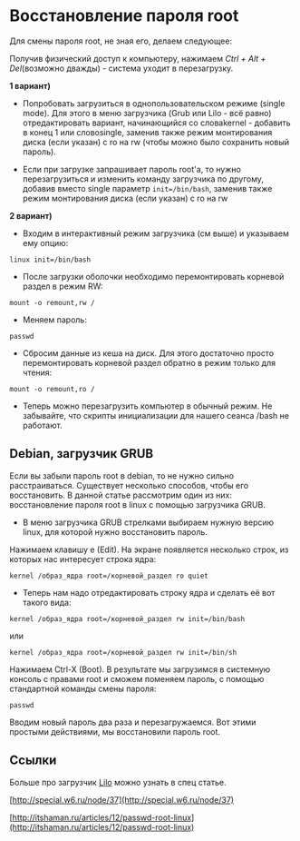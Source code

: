 # Восстановление пароля root

Для смены пароля root, не зная его, делаем следующее:

Получив физический доступ к компьютеру, нажимаем _Ctrl + Alt + Del_(возможно дважды) - система уходит в перезагрузку.

  
**1 вариант)**

*   Попробовать загрузиться в однопользовательском режиме (single mode). Для этого в меню загрузчика (Grub или Lilo - всё равно) отредактировать вариант, начинающийся со словаkernel \- добавить в конец 1 или словоsingle, заменив также режим монтирования диска (если указан) с ro на rw (чтобы можно было сохранить новый пароль).

*   Если при загрузке запрашивает пароль root'a, то нужно перезагрузиться и изменить команду загрузчика по другому, добавив вместо single параметр `init=/bin/bash`, заменив также режим монтирования диска (если указан) с ro на rw

  
**2 вариант)**

*   Входим в интерактивный режим загрузчика (см выше) и указываем ему опцию:

```
linux init=/bin/bash
```

*   После загрузки оболочки необходимо перемонтировать корневой раздел в режим RW:

```
mount -o remount,rw /
```

*   Меняем пароль:

```
passwd
```

*   Сбросим данные из кеша на диск. Для этого достаточно просто перемонтировать корневой раздел обратно в режим только для чтения:

```
mount -o remount,ro /
```

*   Теперь можно перезагрузить компьютер в обычный режим. Не забывайте, что скрипты инициализации для нашего сеанса /bash не работают.

  

## Debian, загрузчик GRUB
  
Если вы забыли пароль root в debian, то не нужно сильно расстраиваться. Существует несколько способов, чтобы его восстановить. В данной статье рассмотрим один из них: восстановление пароля root в linux с помощью загрузчика GRUB.

*   В меню загрузчика GRUB стрелками выбираем нужную версию linux, для которой нужно восстановить пароль.

Нажимаем клавишу e (Edit). На экране появляется несколько строк, из которых нас интересует строка ядра:

```
kernel /образ_ядра root=/корневой_раздел ro quiet
```

*   Теперь нам надо отредактировать строку ядра и сделать её вот такого вида:

```
kernel /образ_ядра root=/корневой_раздел rw init=/bin/bash
```

или

```
kernel /образ_ядра root=/корневой_раздел rw init=/bin/sh
```

Нажимаем Ctrl-X (Boot). В результате мы загрузимся в системную консоль с правами root и сможем поменяем пароль, с помощью стандартной команды смены пароля:

```
passwd
```

Вводим новый пароль два раза и перезагружаемся. Вот этими простыми действиями, мы восстановили пароль root.

## Cсылки

Больше про загрузчик [Lilo](http://sysadminwiki.ru/wiki/Lilo "Lilo") можно узнать в спец статье.

[http://special.w6.ru/node/37](http://special.w6.ru/node/37)

[http://itshaman.ru/articles/12/passwd-root-linux](http://itshaman.ru/articles/12/passwd-root-linux)